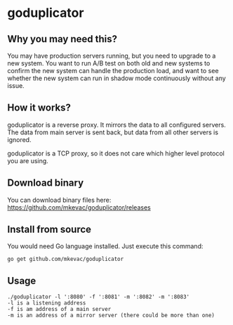 goduplicator
============

Why you may need this?
----------------------
You may have production servers running, but you need to upgrade to a new system. You want to run A/B test on both old and new systems to confirm the new
system can handle the production load, and want to see whether the new system can run in shadow mode continuously without any issue.

How it works?
-------------
goduplicator is a reverse proxy. It mirrors the data to all configured servers. The data from main server is sent back, but data from all other servers is ignored.

goduplicator is a TCP proxy, so it does not care which higher level protocol you are using.

Download binary
---------------
You can download binary files here: https://github.com/mkevac/goduplicator/releases

Install from source
-------------------
You would need Go language installed. Just execute this command:
```
go get github.com/mkevac/goduplicator
```

Usage
-----
```
./goduplicator -l ':8080' -f ':8081' -m ':8082' -m ':8083'
-l is a listening address
-f is am address of a main server
-m is an address of a mirror server (there could be more than one)
```
